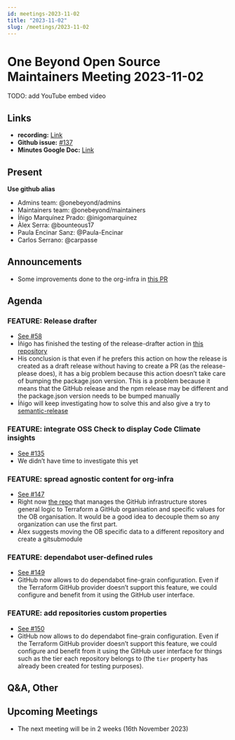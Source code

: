 ```yaml
---
id: meetings-2023-11-02
title: "2023-11-02"
slug: /meetings/2023-11-02
---
```


# One Beyond Open Source Maintainers Meeting 2023-11-02

TODO: add YouTube embed video

## Links 
* **recording:** [Link]()
* **Github issue:** [#137](https://github.com/onebeyond/maintainers/issues/151)
* **Minutes Google Doc:** [Link](https://docs.google.com/document/d/1FkFb7eypcvxpKmStrlgfpNHp99No09D9za0LCl_lD_o/edit?usp=sharing)

## Present
__Use github alias__
* Admins team: @onebeyond/admins
* Maintainers team: @onebeyond/maintainers
* Íñigo Marquínez Prado: @inigomarquinez
* Àlex Serra: @bounteous17
* Paula Encinar Sanz: @Paula-Encinar
* Carlos Serrano: @carpasse

## Announcements

- Some improvements done to the org-infra in [this PR](https://github.com/onebeyond/org-infra/pull/41)

## Agenda

### FEATURE: Release drafter 
- [See #58](https://github.com/onebeyond/admin/issues/58)
- Íñigo has finished the testing of the release-drafter action in [this repository](https://github.com/onebeyond/spdx-license-satisfies)
- His conclusion is that even if he prefers this action on how the release is created as a draft release without having to create a PR (as the release-please does), it has a big problem because this action doesn’t take care of bumping the package.json version. This is a problem because it means that the GitHub release and the npm release may be different and the package.json version needs to be bumped manually
- Íñigo will keep investigating how to solve this and also give a try to [semantic-release](https://semantic-release.gitbook.io/semantic-release/)

### FEATURE: integrate OSS Check to display Code Climate insights 
- [See #135](https://github.com/onebeyond/admin/issues/135)
- We didn’t have time to investigate this yet


### FEATURE: spread agnostic content for org-infra
- [See #147](https://github.com/onebeyond/admin/issues/147)
- Right now [the repo](https://github.com/onebeyond/org-infra/tree/main) that manages the GitHub infrastructure stores general logic to Terraform a GitHub organisation and specific values for the OB organisation. It would be a good idea to decouple them so any organization can use the first part.
- Àlex suggests moving the OB specific data to a different repository and create a gitsubmodule



### FEATURE: dependabot user-defined rules 
- [See #149](https://github.com/onebeyond/admin/issues/149)
- GitHub now allows to do dependabot fine-grain configuration. Even if the Terraform GitHub provider doesn’t support this feature, we could configure and benefit from it using the GitHub user interface.

### FEATURE: add repositories custom properties 
- [See #150](https://github.com/onebeyond/admin/issues/150)
- GitHub now allows to do dependabot fine-grain configuration. Even if the Terraform GitHub provider doesn’t support this feature, we could configure and benefit from it using the GitHub user interface for things such as the tier each repository belongs to (the `tier` property has already been created for testing purposes).

## Q&A, Other


## Upcoming Meetings
- The next meeting will be in 2 weeks (16th November  2023)
